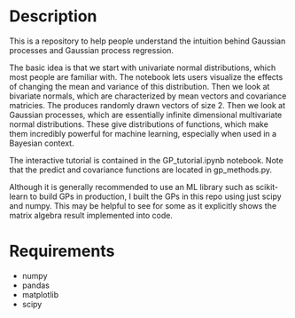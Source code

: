# Description
This is a repository to help people understand the intuition behind Gaussian processes and Gaussian process regression. 

The basic idea is that we start with univariate normal distributions, which most people are familiar with. The notebook lets users visualize the effects of changing
the mean and variance of this distribution. Then we look at bivariate normals, which are characterized by mean vectors and covariance matricies.
The produces randomly drawn vectors of size 2. Then we look at Gaussian processes, which are essentially infinite dimensional multivariate normal distributions.
These give distributions of functions, which make them incredibly powerful for machine learning, especially when used in a Bayesian context. 

The interactive tutorial is contained in the GP_tutorial.ipynb notebook. Note that the predict and covariance functions are located in gp_methods.py. 

Although it is generally recommended to use an ML library such as scikit-learn to build GPs in production, I built the GPs in this repo using just scipy and numpy. 
This may be helpful to see for some as it explicitly shows the matrix algebra result implemented into code. 


# Requirements
- numpy
- pandas
- matplotlib
- scipy
